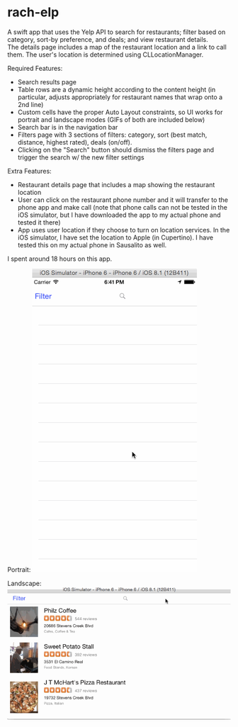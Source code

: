 # rach-elp

A swift app that uses the Yelp API to search for restaurants; filter based on category, sort-by preference, and deals; and view restaurant details.  
The details page includes a map of the restaurant location and a link to call them. The user's location is determined using CLLocationManager.

Required Features:
- Search results page
- Table rows are a dynamic height according to the content height (in particular, adjusts appropriately for restaurant names that wrap onto a 2nd line)
- Custom cells have the proper Auto Layout constraints, so UI works for portrait and landscape modes (GIFs of both are included below)
- Search bar is in the navigation bar
- Filters page with 3 sections of filters: category, sort (best match, distance, highest rated), deals (on/off).
- Clicking on the "Search" button should dismiss the filters page and trigger the search w/ the new filter settings

Extra Features:
- Restaurant details page that includes a map showing the restaurant location
- User can click on the restaurant phone number and it will transfer to the phone app and make call (note that phone calls can not be tested in the iOS simulator, but I have downloaded the app to my actual phone and tested it there)
- App uses user location if they choose to turn on location services.  In the iOS simulator, I have set the location to Apple (in Cupertino).  I have tested this on my actual phone in Sausalito as well.

I spent around 18 hours on this app.

Portrait:
![alt tag](https://github.com/racheltho/RachELP/blob/master/Yelp-Clone/yelp-app.gif)

Landscape:
![alt tag](https://github.com/racheltho/RachELP/blob/master/Yelp-Clone/yelp-app-landscape.gif)
